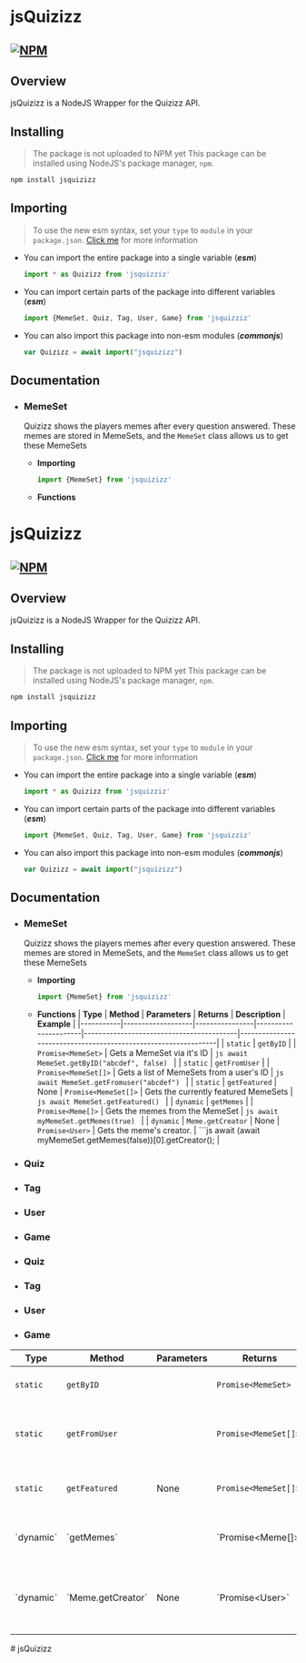 # jsQuizizz
[![NPM](https://img.shields.io/npm/v/jsquizizz?color=darkcyan&logo=npm&style=for-the-badge&label=Version)](https://nodei.co/npm/jsquizizz/)
---
## Overview
jsQuizizz is a NodeJS Wrapper for the Quizizz API.

## Installing
> The package is not uploaded to NPM yet
This package can be installed using NodeJS's package manager, `npm`.
```bash
npm install jsquizizz
```

## Importing
> To use the new esm syntax, set your `type` to `module` in your `package.json`. [Click me](https://nodejs.org/api/packages.html#packages_package_json_and_file_extensions) for more information
- You can import the entire package into a single variable (***esm***)
    ```js
    import * as Quizizz from 'jsquizziz'
    ```

- You can import certain parts of the package into different variables (***esm***)
    ```js
    import {MemeSet, Quiz, Tag, User, Game} from 'jsquizziz'
    ```
- You can also import this package into non-esm modules (***commonjs***)
    ```js
    var Quizizz = await import("jsquizizz")
    ```

## Documentation
- ### MemeSet
    Quizizz shows the players memes after every question answered. These memes are stored in MemeSets, and the `MemeSet` class allows us to get these MemeSets

    - **Importing**
        ```js
        import {MemeSet} from 'jsquizizz'
        ```
    - **Functions**
# jsQuizizz
[![NPM](https://img.shields.io/npm/v/jsquizizz?color=darkcyan&logo=npm&style=for-the-badge&label=Version)](https://nodei.co/npm/jsquizizz/)
---
## Overview
jsQuizizz is a NodeJS Wrapper for the Quizizz API.

## Installing
> The package is not uploaded to NPM yet
This package can be installed using NodeJS's package manager, `npm`.
```bash
npm install jsquizizz
```

## Importing
> To use the new esm syntax, set your `type` to `module` in your `package.json`. [Click me](https://nodejs.org/api/packages.html#packages_package_json_and_file_extensions) for more information
- You can import the entire package into a single variable (***esm***)
    ```js
    import * as Quizizz from 'jsquizziz'
    ```

- You can import certain parts of the package into different variables (***esm***)
    ```js
    import {MemeSet, Quiz, Tag, User, Game} from 'jsquizziz'
    ```
- You can also import this package into non-esm modules (***commonjs***)
    ```js
    var Quizizz = await import("jsquizizz")
    ```

## Documentation
- ### MemeSet
    Quizizz shows the players memes after every question answered. These memes are stored in MemeSets, and the `MemeSet` class allows us to get these MemeSets

    - **Importing**
        ```js
        import {MemeSet} from 'jsquizizz'
        ```
    - **Functions**
        | **Type**  | **Method**        | **Parameters** | **Returns**          | **Description**                          | **Example**                                                    |
        |-----------|-------------------|----------------|----------------------|------------------------------------------|----------------------------------------------------------------|
        | `static`  | `getByID`         |                | `Promise<MemeSet>`   | Gets a MemeSet via it's ID               | ```js await MemeSet.getByID("abcdef", false) ```               |
        | `static`  | `getFromUser`     |                | `Promise<MemeSet[]>` | Gets a list of MemeSets from a user's ID | ```js await MemeSet.getFromuser("abcdef") ```                  |
        | `static`  | `getFeatured`     | None           | `Promise<MemeSet[]>` | Gets the currently featured MemeSets     | ```js await MemeSet.getFeatured() ```                          |
        | `dynamic` | `getMemes`        |                | `Promise<Meme[]>`    | Gets the memes from the MemeSet          | ```js await myMemeSet.getMemes(true) ```                       |
        | `dynamic` | `Meme.getCreator` | None           | `Promise<User>`      | Gets the meme's creator.                 | ```js await (await myMemeSet.getMemes(false))[0].getCreator(); |
- ### Quiz
- ### Tag
- ### User
- ### Game
- ### Quiz
- ### Tag
- ### User
- ### Game

<table class="tg">
<thead>
  <tr>
    <th>Type</th>
    <th>Method</th>
    <th>Parameters</th>
    <th>Returns</th>
    <th>Description</th>
    <th>Example</th>
  </tr>
</thead>
<tbody>
  <tr>
    <td>
    
`static`</td>
    <td>
`getByID`</td>
    <td></td>
    <td>

`Promise<MemeSet>`
    </td>
    <td>Gets a MemeSet via it's ID</td>
    <td>
```js
await MemeSet.getByID("abcdef", false)
```
 </td>
  </tr>
  <tr>
<td>

`static`
</td>
    <td>

`getFromUser`</td>
    <td></td>
    <td>`Promise<MemeSet[]>`</td>
    <td>Gets a list of MemeSets from a user's ID</td>
    <td>
```js
await MemeSet.getFromuser("abcdef")
```
</td>
  </tr>
  <tr>
    <td>
    
`static`</td>
    <td>
    
`getFeatured`</td>
    <td>None</td>
    <td>`Promise<MemeSet[]>`</td>
    <td>Gets the currently featured MemeSets</td>
    <td>```js<br>await MemeSet.getFeatured()<br>```</td>
  </tr>
  <tr>
    <td>`dynamic`</span></td>
    <td>`getMemes`</span></td>
    <td class="tg-0pky"></td>
    <td>`Promise&lt;Meme[]&gt;`</span></td>
    <td class="tg-0pky">Gets the memes from the MemeSet</td>
    <td class="tg-0pky">```js<br>await myMemeSet.getMemes(true)<br>```</td>
  </tr>
  <tr>
    <td>`dynamic`</span></td>
    <td>`Meme.getCreator`</span></td>
    <td class="tg-0pky">None</td>
    <td>`Promise&lt;User&gt;`</span></td>
    <td class="tg-0pky">Gets the meme's creator.</td>
    <td class="tg-0pky">```js<br><br>await (await myMemeSet.getMemes(false))[0].getCreator();<br>```</td>
  </tr>
</tbody>
</table>#   j s Q u i z i z z  
 